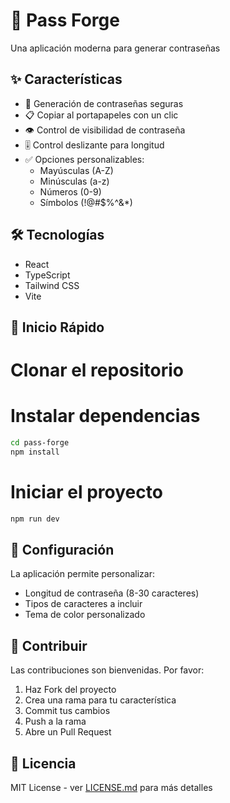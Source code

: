 # 🌱 Pass Forge

Una aplicación moderna para generar contraseñas

## ✨ Características

- 🔐 Generación de contraseñas seguras
- 📋 Copiar al portapapeles con un clic
- 👁️ Control de visibilidad de contraseña
- 🎚️ Control deslizante para longitud
- ✅ Opciones personalizables:
  - Mayúsculas (A-Z)
  - Minúsculas (a-z)
  - Números (0-9)
  - Símbolos (!@#$%^&*)

## 🛠️ Tecnologías

- React
- TypeScript
- Tailwind CSS
- Vite

## 🚀 Inicio Rápido

# Clonar el repositorio

# Instalar dependencias
```bash
cd pass-forge
npm install
```
# Iniciar el proyecto
```bash
npm run dev
```

## 🔧 Configuración

La aplicación permite personalizar:
- Longitud de contraseña (8-30 caracteres)
- Tipos de caracteres a incluir
- Tema de color personalizado

## 🤝 Contribuir

Las contribuciones son bienvenidas. Por favor:
1. Haz Fork del proyecto
2. Crea una rama para tu característica
3. Commit tus cambios
4. Push a la rama
5. Abre un Pull Request

## 📝 Licencia

MIT License - ver [LICENSE.md](LICENSE.md) para más detalles
